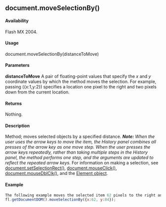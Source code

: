 ## document.moveSelectionBy()

#### Availability

Flash MX 2004.

#### Usage

document.moveSelectionBy(distanceToMove)

#### Parameters

**distanceToMove** A pair of floating-point values that specify the *x* and *y* coordinate values by which the method moves the selection. For example, passing ({x:1,y:2}) specifies a location one pixel to the right and two pixels down from the current location.

#### Returns

Nothing.

#### Description

Method; moves selected objects by a specified distance.
***Note:** When the user uses the arrow keys to move the item, the History panel combines all presses of the arrow key as one move step. When the user presses the arrow keys repeatedly, rather than taking multiple steps in the History panel, the method performs one step, and the arguments are updated to reflect the repeated arrow keys.*
For information on making a selection, see [document.setSelectionRect()](#!wielmic/developers-animatesdk-docs/test/Document_object/docu9689.md), [document.mouseClick()](#!wielmic/developers-animatesdk-docs/test/Document_object/docum130.md), [document.mouseDblClk()](#!wielmic/developers-animatesdk-docs/test/Document_object/docum140.md), and the [Element object](#!wielmic/developers-animatesdk-docs/test/Element_object/element_summary.md).

#### Example

```javascript
The following example moves the selected item 62 pixels to the right and 84 pixels down:
fl.getDocumentDOM().moveSelectionBy({x:62, y:84});

```